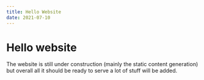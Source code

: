 ```yaml
---
title: Hello Website
date: 2021-07-10
---
```


# Hello website
The website is still under construction (mainly the static content generation) but overall all it should be
ready to serve a lot of stuff will be added.  
